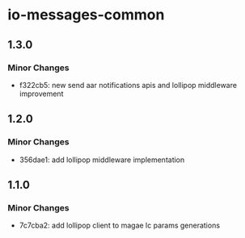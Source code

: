 # io-messages-common

## 1.3.0

### Minor Changes

- f322cb5: new send aar notifications apis and lollipop middleware improvement

## 1.2.0

### Minor Changes

- 356dae1: add lollipop middleware implementation

## 1.1.0

### Minor Changes

- 7c7cba2: add lollipop client to magae lc params generations
